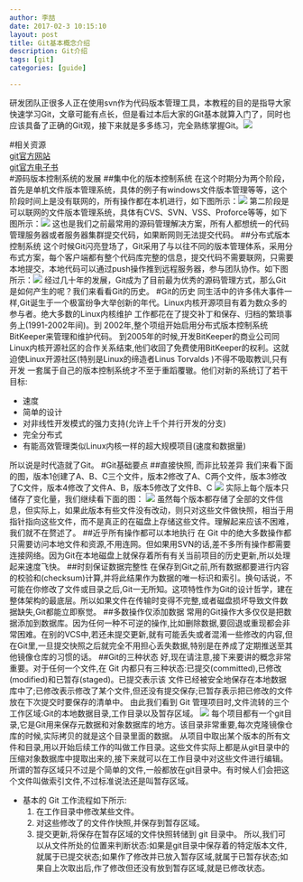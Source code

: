 ```yaml
---
author: 李喆
date: 2017-02-3 10:15:10
layout: post
title: Git基本概念介绍
description: Git介绍
tags: [git]
categories: [guide]

---
```

研发团队正很多人正在使用svn作为代码版本管理工具，本教程的目的是指导大家快速学习Git，文章可能有点长，但是看过本后大家的Git基本就算入门了，同时也应该具备了正确的Git观，接下来就是多多练习，完全熟练掌握Git。![](http://7xkda0.com1.z0.glb.clouddn.com/16-2-29/31695171.jpg)
<!-- more -->
#相关资源  
[git官方网站](https://git-scm.com/)  
[git官方电子书](https://git-scm.com/book/en/v2)  
#源码版本控制系统的发展
##集中化的版本控制系统
在这个时期分为两个阶段，首先是单机文件版本管理系统，具体的例子有windows文件版本管理等等，这个阶段时间上是没有联网的，所有操作都在本机进行，如下图所示：![](http://7xkda0.com1.z0.glb.clouddn.com/16-2-29/71628428.jpg)
第二阶段是可以联网的文件版本管理系统，具体有CVS、SVN、VSS、Proforce等等，如下图所示：![](http://7xkda0.com1.z0.glb.clouddn.com/16-2-29/30600223.jpg)
这也是我们之前最常用的源码管理解决方案，所有人都想统一的代码管理服务器或者服务器集群提交代码，如果断网则无法提交代码。
##分布式版本控制系统
这个时候Git闪亮登场了，Git采用了与以往不同的版本管理体系，采用分布式方案，每个客户端都有整个代码库完整的信息，提交代码不需要联网，只需要本地提交，本地代码可以通过push操作推到远程服务器，参与团队协作。如下图所示：![](http://7xkda0.com1.z0.glb.clouddn.com/16-2-29/92648746.jpg)
经过几十年的发展，Git成为了目前最为优秀的源码管理方式，那么Git是如何产生的呢？我们来看看Git的历史。
#Git的历史
同生活中的许多伟大事件一样,Git诞生于一个极富纷争大举创新的年代。Linux内核开源项目有着为数众多的参与者。绝大多数的Linux内核维护 工作都花在了提交补丁和保存、归档的繁琐事务上(1991-2002年间)。到 2002年,整个项组开始启用分布式版本控制系统BitKeeper来管理和维护代码。
到2005年的时候,开发BitKeeper的商业公司同Linux内核开源社区的合作关系结束,他们收回了免费使用BitKeeper的权利。这就迫使Linux开源社区(特别是Linux的缔造者Linus Torvalds )不得不吸取教训,只有开发 一套属于自己的版本控制系统才不至于重蹈覆辙。他们对新的系统订了若干目标:  

* 速度  
* 简单的设计
* 对非线性开发模式的强力支持(允许上千个并行开发的分支)
* 完全分布式
* 有能高效管理类似Linux内核一样的超大规模项目(速度和数据量) 

所以说是时代造就了Git。
#Git基础要点
##直接快照, 而非比较差异
我们来看下面的图，版本1创建了A、B、C三个文件，版本2修改了A、C两个文件，版本3修改了C文件，版本4修改了文件A、B，版本5修改了文件B、C
![](http://7xkda0.com1.z0.glb.clouddn.com/16-2-29/3940148.jpg)
实际上每个版本只储存了变化量，我们继续看下面的图：
![](http://7xkda0.com1.z0.glb.clouddn.com/16-2-29/22264511.jpg)
虽然每个版本都存储了全部的文件信息，但实际上，如果此版本有些文件没有改动，则只对这些文件做快照，相当于用指针指向这些文件，而不是真正的在磁盘上存储这些文件。理解起来应该不困难，我们就不在赘述了。
##近乎所有操作都可以本地执行
在 Git 中的绝大多数操作都只需要访问本地文件和资源,不用连网。但如果用SVN的话,差不多所有操作都需要连接网络。因为Git在本地磁盘上就保存着所有有关当前项目的历史更新,所以处理起来速度飞快。 
##时刻保证数据完整性
在保存到Git之前,所有数据都要进行内容的校验和(checksum)计算,并将此结果作为数据的唯一标识和索引。换句话说，不可能在你修改了文件或目录之后,Git一无所知。这项特性作为Git的设计哲学，建在整体架构的最底层。所以如果文件在传输时变得不完整,或者磁盘损坏导致文件数据缺失,Git都能立即察觉。 
##多数操作仅添加数据
常用的Git操作大多仅仅是把数据添加到数据库。因为任何一种不可逆的操作,比如删除数据,要回退或重现都会非常困难。在别的VCS中,若还未提交更新,就有可能丢失或者混淆一些修改的内容,但在Git里,一旦提交快照之后就完全不用担心丢失数据,特别是在养成了定期推送至其他镜像仓库的习惯的话。
##Git的三种状态
好,现在请注意,接下来要讲的概念非常重要。对于任何一个文件,在 Git 内都只有三种状态:已提交(committed),已修改(modified)和已暂存(staged)。已提交表示该 文件已经被安全地保存在本地数据库中了;已修改表示修改了某个文件,但还没有提交保存;已暂存表示把已修改的文件放在下次提交时要保存的清单中。
由此我们看到 Git 管理项目时,文件流转的三个工作区域:Git的本地数据目录,工作目录以及暂存区域。
![](http://7xkda0.com1.z0.glb.clouddn.com/16-2-29/72087894.jpg)
每个项目都有一个git目录,它是Git用来保存元数据和对象数据库的地方。该目录非常重要,每次克隆镜像仓库的时候,实际拷贝的就是这个目录里面的数据。
从项目中取出某个版本的所有文件和目录,用以开始后续工作的叫做工作目录。这些文件实际上都是从git目录中的压缩对象数据库中提取出来的,接下来就可以在工作目录中对这些文件进行编辑。
所谓的暂存区域只不过是个简单的文件,一般都放在git目录中。有时候人们会把这个文件叫做索引文件,不过标准说法还是叫暂存区域。
* 基本的 Git 工作流程如下所示:
	1. 在工作目录中修改某些文件。
	2. 对这些修改了的文件作快照,并保存到暂存区域。
	3. 提交更新,将保存在暂存区域的文件快照转储到 git 目录中。
所以,我们可以从文件所处的位置来判断状态:如果是git目录中保存着的特定版本文件,就属于已提交状态;如果作了修改并已放入暂存区域,就属于已暂存状态;如果自上次取出后,作了修改但还没有放到暂存区域,就是已修改状态。
